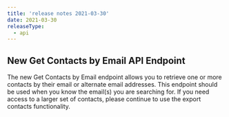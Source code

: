 ```yaml
---
title: 'release notes 2021-03-30'
date: 2021-03-30
releaseType:
  - api
---
```


## New Get Contacts by Email API Endpoint

The new Get Contacts by Email endpoint allows you to retrieve one or more contacts by their email or alternate email addresses. This endpoint should be used when you know the email(s) you are searching for. If you need access to a larger set of contacts, please continue to use the export contacts functionality.
